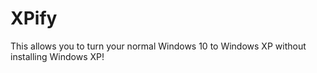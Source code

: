 # XPify
This allows you to turn your normal Windows 10 to Windows XP without installing Windows XP!
